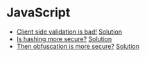 # JavaScript

* [Client side validation is bad!](https://ringzer0team.com/challenges/27) [Solution](27.md)
* [Is hashing more secure?](https://ringzer0team.com/challenges/30) [Solution](30.md)
* [Then obfuscation is more secure?](https://ringzer0team.com/challenges/31) [Solution](31.md)